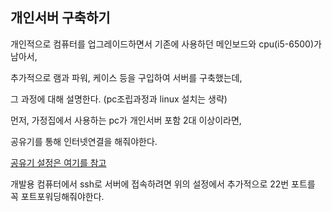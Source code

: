 ## 개인서버 구축하기

개인적으로 컴퓨터를 업그레이드하면서 기존에 사용하던 메인보드와 cpu(i5-6500)가 남아서,

추가적으로 램과 파워, 케이스 등을 구입하여 서버를 구축했는데,

그 과정에 대해 설명한다. (pc조립과정과 linux 설치는 생략)

먼저, 가정집에서 사용하는 pc가 개인서버 포함 2대 이상이라면,

공유기를 통해 인터넷연결을 해줘야한다.

[공유기 설정은 여기를 참고](../cs/network/home-router.md)

개발용 컴퓨터에서 ssh로 서버에 접속하려면 위의 설정에서 추가적으로 22번 포트를 꼭 포트포워딩해줘야한다.

